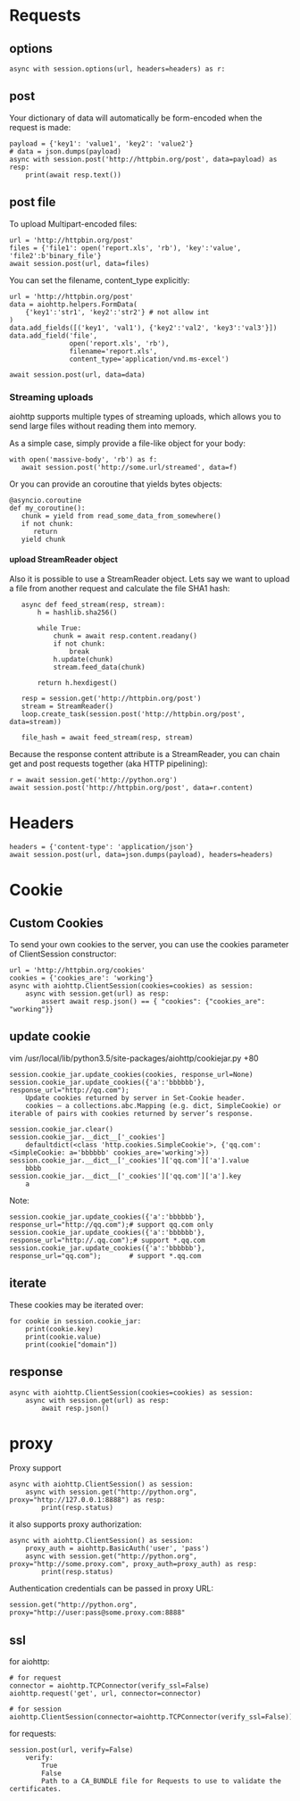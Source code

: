 # Requests

## options

    async with session.options(url, headers=headers) as r:

## post
Your dictionary of data will automatically be form-encoded when the request is made:

    payload = {'key1': 'value1', 'key2': 'value2'}
    # data = json.dumps(payload)
    async with session.post('http://httpbin.org/post', data=payload) as resp:
        print(await resp.text())

## post file
To upload Multipart-encoded files:

    url = 'http://httpbin.org/post'
    files = {'file1': open('report.xls', 'rb'), 'key':'value', 'file2':b'binary_file'}
    await session.post(url, data=files)

You can set the filename, content_type explicitly:

    url = 'http://httpbin.org/post'
    data = aiohttp.helpers.FormData(
        {'key1':'str1', 'key2':'str2'} # not allow int
    )
    data.add_fields([('key1', 'val1'), {'key2':'val2', 'key3':'val3'}])
    data.add_field('file',
                   open('report.xls', 'rb'),
                   filename='report.xls',
                   content_type='application/vnd.ms-excel')

    await session.post(url, data=data)

### Streaming uploads
aiohttp supports multiple types of streaming uploads, which allows you to send large files without reading them into memory.

As a simple case, simply provide a file-like object for your body:

    with open('massive-body', 'rb') as f:
       await session.post('http://some.url/streamed', data=f)

Or you can provide an coroutine that yields bytes objects:

    @asyncio.coroutine
    def my_coroutine():
       chunk = yield from read_some_data_from_somewhere()
       if not chunk:
          return
       yield chunk

#### upload StreamReader object
Also it is possible to use a StreamReader object.
Lets say we want to upload a file from another request and calculate the file SHA1 hash:

       async def feed_stream(resp, stream):
           h = hashlib.sha256()

           while True:
               chunk = await resp.content.readany()
               if not chunk:
                   break
               h.update(chunk)
               stream.feed_data(chunk)

           return h.hexdigest()

       resp = session.get('http://httpbin.org/post')
       stream = StreamReader()
       loop.create_task(session.post('http://httpbin.org/post', data=stream))

       file_hash = await feed_stream(resp, stream)

Because the response content attribute is a StreamReader, you can chain get and post requests together (aka HTTP pipelining):

    r = await session.get('http://python.org')
    await session.post('http://httpbin.org/post', data=r.content)

# Headers

    headers = {'content-type': 'application/json'}
    await session.post(url, data=json.dumps(payload), headers=headers)

# Cookie

## Custom Cookies
To send your own cookies to the server, you can use the cookies parameter of ClientSession constructor:

    url = 'http://httpbin.org/cookies'
    cookies = {'cookies_are': 'working'}
    async with aiohttp.ClientSession(cookies=cookies) as session:
        async with session.get(url) as resp:
            assert await resp.json() == { "cookies": {"cookies_are": "working"}}

## update cookie
vim /usr/local/lib/python3.5/site-packages/aiohttp/cookiejar.py +80

    session.cookie_jar.update_cookies(cookies, response_url=None)
    session.cookie_jar.update_cookies({'a':'bbbbbb'}, response_url="http://qq.com");
        Update cookies returned by server in Set-Cookie header.
        cookies – a collections.abc.Mapping (e.g. dict, SimpleCookie) or iterable of pairs with cookies returned by server’s response.

    session.cookie_jar.clear()
    session.cookie_jar.__dict__['_cookies']
        defaultdict(<class 'http.cookies.SimpleCookie'>, {'qq.com': <SimpleCookie: a='bbbbbb' cookies_are='working'>})
    session.cookie_jar.__dict__['_cookies']['qq.com']['a'].value
        bbbb
    session.cookie_jar.__dict__['_cookies']['qq.com']['a'].key
        a

Note:

    session.cookie_jar.update_cookies({'a':'bbbbbb'}, response_url="http://qq.com");# support qq.com only
    session.cookie_jar.update_cookies({'a':'bbbbbb'}, response_url="http://.qq.com");# support *.qq.com
    session.cookie_jar.update_cookies({'a':'bbbbbb'}, response_url="qq.com");       # support *.qq.com

## iterate
These cookies may be iterated over:

    for cookie in session.cookie_jar:
        print(cookie.key)
        print(cookie.value)
        print(cookie["domain"])

## response
    async with aiohttp.ClientSession(cookies=cookies) as session:
        async with session.get(url) as resp:
            await resp.json()


# proxy
Proxy support

    async with aiohttp.ClientSession() as session:
        async with session.get("http://python.org", proxy="http://127.0.0.1:8888") as resp:
            print(resp.status)

it also supports proxy authorization:

    async with aiohttp.ClientSession() as session:
        proxy_auth = aiohttp.BasicAuth('user', 'pass')
        async with session.get("http://python.org", proxy="http://some.proxy.com", proxy_auth=proxy_auth) as resp:
            print(resp.status)

Authentication credentials can be passed in proxy URL:

    session.get("http://python.org", proxy="http://user:pass@some.proxy.com:8888"

## ssl
for aiohttp:

    # for request
    connector = aiohttp.TCPConnector(verify_ssl=False)
    aiohttp.request('get', url, connector=connector)

    # for session
    aiohttp.ClientSession(connector=aiohttp.TCPConnector(verify_ssl=False))

for requests:

    session.post(url, verify=False)
        verify:
            True
            False
            Path to a CA_BUNDLE file for Requests to use to validate the certificates.
